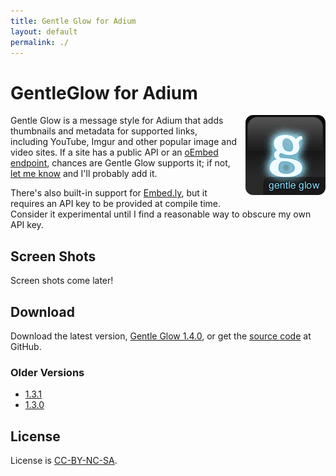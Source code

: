 ```yaml
---
title: Gentle Glow for Adium
layout: default
permalink: ./
---
```

# GentleGlow for Adium
<img src="gentleglow.png" style="float: right; margin: 0 0 1em 1em">

Gentle Glow is a message style for Adium that adds thumbnails and metadata for supported links, including YouTube, Imgur and other popular image and video sites. If a site has a public API or an [oEmbed endpoint][oembed], chances are Gentle Glow supports it; if not, [let me know][issues] and I'll probably add it.

There's also built-in support for [Embed.ly][embedly], but it requires an API key to be provided at compile time. Consider it experimental until I find a reasonable way to obscure my own API key.

## Screen Shots
Screen shots come later!

## Download
Download the latest version, [Gentle Glow 1.4.0][download], or get the [source code][source] at GitHub.

### Older Versions
* [1.3.1](http://dl.dropbox.com/u/143504/Themes/GentleGlow-1.3.1.tar.bz2)
* [1.3.0](http://dl.dropbox.com/u/143504/Themes/GentleGlow-1.3.0.tar.bz2)

## License
License is [CC-BY-NC-SA][].


[download]: http://goo.gl/dbE1E
[issues]: https://github.com/erisdiscord/adium-gentleglow/issues
[source]: https://github.com/erisdiscord/adium-gentleglow

[cc-by-nc-sa]: http://creativecommons.org/licenses/by-nc-sa/3.0/
[embedly]: http://embed.ly/
[oembed]: http://www.oembed.com/
